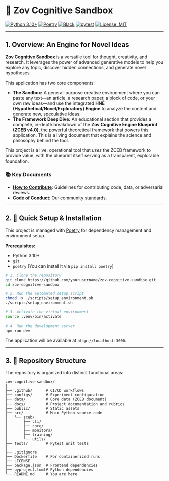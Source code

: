 # 🧠 Zov Cognitive Sandbox

[![Python 3.10+](https://img.shields.io/badge/python-3.10+-blue.svg)](https://www.python.org/downloads/)
[![Poetry](https://img.shields.io/badge/poetry-package_manager-purple.svg)](https://python-poetry.org/)
[![Black](https://img.shields.io/badge/code%20style-black-000000.svg)](https://github.com/psf/black)
[![pytest](https://img.shields.io/badge/tested%20with-pytest-green.svg)](https://pytest.org)
[![License: MIT](https://img.shields.io/badge/License-MIT-yellow.svg)](LICENSE)

---

## 1. Overview: An Engine for Novel Ideas

**Zov Cognitive Sandbox** is a versatile tool for thought, creativity, and research. It leverages the power of advanced generative models to help you explore any topic, discover hidden connections, and generate novel hypotheses.

This application has two core components:

*   **The Sandbox:** A general-purpose creative environment where you can paste any text—an article, a research paper, a block of code, or your own raw ideas—and use the integrated **HNE (Hypothetical/Novel/Exploratory) Engine** to analyze the content and generate new, speculative ideas.
*   **The Framework Deep Dive:** An educational section that provides a complete, in-depth breakdown of the **Zov Cognitive Engine Blueprint (ZCEB v4.0)**, the powerful theoretical framework that powers this application. This is a living document that explains the science and philosophy behind the tool.

This project is a live, operational tool that *uses* the ZCEB framework to provide value, with the blueprint itself serving as a transparent, explorable foundation.

### 📚 Key Documents

*   **[How to Contribute](./CONTRIBUTING.md)**: Guidelines for contributing code, data, or adversarial reviews.
*   **[Code of Conduct](./CODE_OF_CONDUCT.md)**: Our community standards.

---

## 2. 🚀 Quick Setup & Installation

This project is managed with [Poetry](https://python-poetry.org/) for dependency management and environment setup.

**Prerequisites:**
*   Python 3.10+
*   `git`
*   `poetry` (You can install it via `pip install poetry`)

```bash
# 1. Clone the repository
git clone https://github.com/yourusername/zov-cognitive-sandbox.git
cd zov-cognitive-sandbox

# 2. Run the automated setup script
chmod +x ./scripts/setup_environment.sh
./scripts/setup_environment.sh

# 3. Activate the virtual environment
source .venv/bin/activate

# 4. Run the development server
npm run dev
```
The application will be available at `http://localhost:3000`.

---

## 3. 📂 Repository Structure

The repository is organized into distinct functional areas:

```
zov-cognitive-sandbox/
│
├── .github/      # CI/CD workflows
├── configs/      # Experiment configuration
├── data/         # Core data (ZCEB document)
├── docs/         # Project documentation and rubrics
├── public/       # Static assets
├── src/          # Main Python source code
│   └── zceb/
│       ├── cli/
│       ├── core/
│       ├── monitors/
│       ├── training/
│       └── utils/
├── tests/        # Pytest unit tests
│
├── .gitignore
├── Dockerfile    # For containerized runs
├── LICENSE
├── package.json  # Frontend dependencies
├── pyproject.toml# Python dependencies
└── README.md     # You are here
```
